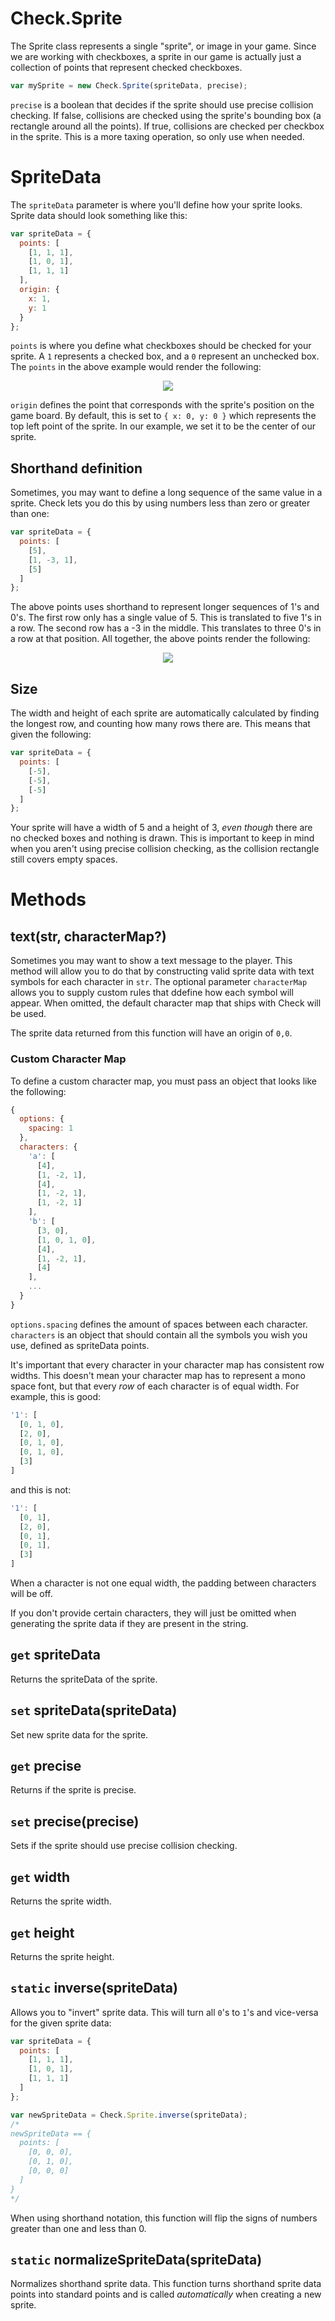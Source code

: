# Check.Sprite

The Sprite class represents a single "sprite", or image in your game. Since we are working with checkboxes, a sprite in our game is actually just a collection of points that represent checked checkboxes.

```javascript
var mySprite = new Check.Sprite(spriteData, precise);
```

`precise` is a boolean that decides if the sprite should use precise collision checking. If false, collisions are checked using the sprite's bounding box (a rectangle around all the points). If true, collisions are checked per checkbox in the sprite. This is a more taxing operation, so only use when needed.

# SpriteData

The `spriteData` parameter is where you'll define how your sprite looks. Sprite data should look something like this:

```javascript
var spriteData = {
  points: [
    [1, 1, 1],
    [1, 0, 1],
    [1, 1, 1]
  ],
  origin: {
    x: 1,
    y: 1
  }
};
```

`points` is where you define what checkboxes should be checked for your sprite. A `1` represents a checked box, and a `0` represent an unchecked box. The `points` in the above example would render the following:

<p style="text-align:center">
  <img src="./images/simple_sprite.png">
</p>

`origin` defines the point that corresponds with the sprite's position on the game board. By default, this is set to `{ x: 0, y: 0 }` which represents the top left point of the sprite. In our example, we set it to be the center of our sprite.

## Shorthand definition

Sometimes, you may want to define a long sequence of the same value in a sprite. Check lets you do this by using numbers less than zero or greater than one:

```javascript
var spriteData = {
  points: [
    [5],
    [1, -3, 1],
    [5]
  ]
};
```

The above points uses shorthand to represent longer sequences of 1's and 0's. The first row only has a single value of 5. This is translated to five 1's in a row. The second row has a -3 in the middle. This translates to three 0's in a row at that position. All together, the above points render the following:

<p style="text-align:center">
  <img src="./images/simple_sprite_shorthand.png">
</p>

## Size

The width and height of each sprite are automatically calculated by finding the longest row, and counting how many rows there are. This means that given the following:

```javascript
var spriteData = {
  points: [
    [-5],
    [-5],
    [-5]
  ]
};
```

Your sprite will have a width of 5 and a height of 3, *even though* there are no checked boxes and nothing is drawn. This is important to keep in mind when you aren't using precise collision checking, as the collision rectangle still covers empty spaces.

# Methods

## text(str, characterMap?)
Sometimes you may want to show a text message to the player. This method will allow you to do that by constructing valid sprite data with text symbols for each character in `str`. The optional parameter `characterMap` allows you to supply custom rules that ddefine how each symbol will appear. When omitted, the default character map that ships with Check will be used.

The sprite data returned from this function will have an origin of `0,0`.

### Custom Character Map
To define a custom character map, you must pass an object that looks like the following:

```javascript
{
  options: {
    spacing: 1
  },
  characters: {
    'a': [
      [4],
      [1, -2, 1],
      [4],
      [1, -2, 1],
      [1, -2, 1]
    ],
    'b': [
      [3, 0],
      [1, 0, 1, 0],
      [4],
      [1, -2, 1],
      [4]
    ],
    ...
  }
}
```

`options.spacing` defines the amount of spaces between each character. `characters` is an object that should contain all the symbols you wish you use, defined as spriteData points.

It's important that every character in your character map has consistent row widths. This doesn't mean your character map has to represent a mono space font, but that every *row* of each character is of equal width. For example, this is good:
```javascript
'1': [
  [0, 1, 0],
  [2, 0],
  [0, 1, 0],
  [0, 1, 0],
  [3]
]
```
and this is not:
```javascript
'1': [
  [0, 1],
  [2, 0],
  [0, 1],
  [0, 1],
  [3]
]
```
When a character is not one equal width, the padding between characters will be off.

If you don't provide certain characters, they will just be omitted when generating the sprite data if they are present in the string.

## `get` spriteData
Returns the spriteData of the sprite.

## `set` spriteData(spriteData)
Set new sprite data for the sprite.

## `get` precise
Returns if the sprite is precise.

## `set` precise(precise)
Sets if the sprite should use precise collision checking.

## `get` width
Returns the sprite width.

## `get` height
Returns the sprite height.

## `static` inverse(spriteData)
Allows you to "invert" sprite data. This will turn all `0`'s to `1`'s and vice-versa for the given sprite data:

```javascript
var spriteData = {
  points: [
    [1, 1, 1],
    [1, 0, 1],
    [1, 1, 1]
  ]
};

var newSpriteData = Check.Sprite.inverse(spriteData);
/*
newSpriteData == {
  points: [
    [0, 0, 0],
    [0, 1, 0],
    [0, 0, 0]
  ]
}
*/
```
When using shorthand notation, this function will flip the signs of numbers greater than one and less than 0.

## `static` normalizeSpriteData(spriteData)
Normalizes shorthand sprite data. This function turns shorthand sprite data points into standard points and is called *automatically* when creating a new sprite.